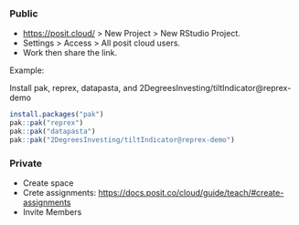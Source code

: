 ### Public

* https://posit.cloud/ > New Project > New RStudio Project.
* Settings > Access > All posit cloud users.
* Work then share the link.

Example:
  
Install pak, reprex, datapasta, and 2DegreesInvesting/tiltIndicator@reprex-demo

```r
install.packages("pak")
pak::pak("reprex")
pak::pak("datapasta")
pak::pak("2DegreesInvesting/tiltIndicator@reprex-demo")
```

### Private

* Create space
* Crete assignments: https://docs.posit.co/cloud/guide/teach/#create-assignments
* Invite Members


